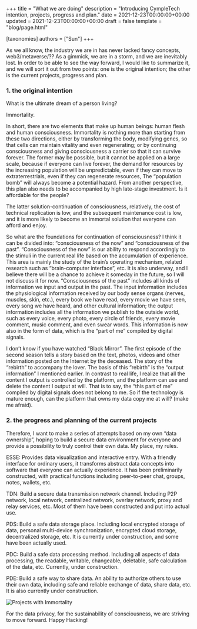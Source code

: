 +++
title = "What we are doing"
description = "Introducing CympleTech intention, projects, progress and plan."
date = 2021-12-23T00:00:00+00:00
updated = 2021-12-23T00:00:00+00:00
draft = false
template = "blog/page.html"

[taxonomies]
authors = ["Sun"]
+++

As we all know, the industry we are in has never lacked fancy concepts, web3/metaverse/?? As a gimmick, we are in a storm, and we are inevitably lost. In order to be able to see the way forward, I would like to summarize it, and we will sort it out from two points: one is the original intention; the other is the current projects, progress and plan.

### 1. the original intention

What is the ultimate dream of a person living?

Immortality.

In short, there are two elements that make up human beings: human flesh and human consciousness. Immortality is nothing more than starting from these two directions, either by transforming the body, modifying genes, so that cells can maintain vitality and even regenerating; or by continuing consciousness and giving consciousness a carrier so that it can survive forever. The former may be possible, but it cannot be applied on a large scale, because if everyone can live forever, the demand for resources by the increasing population will be unpredictable, even if they can move to extraterrestrials, even if they can regenerate resources, The “population bomb” will always become a potential hazard. From another perspective, this plan also needs to be accompanied by high late-stage investment. Is it affordable for the people?

The latter solution-continuation of consciousness, relatively, the cost of technical replication is low, and the subsequent maintenance cost is low, and it is more likely to become an immortal solution that everyone can afford and enjoy.

So what are the foundations for continuation of consciousness? I think it can be divided into: “consciousness of the now” and “consciousness of the past”. “Consciousness of the now” is our ability to respond accordingly to the stimuli in the current real life based on the accumulation of experience. This area is mainly the study of the brain’s operating mechanism, related research such as “brain-computer interface”, etc. It is also underway, and I believe there will be a chance to achieve it someday in the future, so I will not discuss it for now. “Consciousness of the past” includes all kinds of information we input and output in the past. The input information includes the physiological information received by our body sense organs (nerves, muscles, skin, etc.), every book we have read, every movie we have seen, every song we have heard, and other cultural information; the output information includes all the information we publish to the outside world, such as every voice, every photo, every circle of friends, every movie comment, music comment, and even swear words. This information is now also in the form of data, which is the “part of me” compiled by digital signals.

I don’t know if you have watched “Black Mirror”. The first episode of the second season tells a story based on the text, photos, videos and other information posted on the Internet by the deceased. The story of the “rebirth” to accompany the lover. The basis of this “rebirth” is the “output information” I mentioned earlier. In contrast to real life, I realize that all the content I output is controlled by the platform, and the platform can use and delete the content I output at will. That is to say, the “this part of me” compiled by digital signals does not belong to me. So if the technology is mature enough, can the platform that owns my data copy me at will? (make me afraid).

### 2. the progress and planning of the current projects

Therefore, I want to make a series of attempts based on my own “data ownership”, hoping to build a secure data environment for everyone and provide a possibility to truly control their own data. My place, my rules.

ESSE: Provides data visualization and interactive entry. With a friendly interface for ordinary users, it transforms abstract data concepts into software that everyone can actually experience. It has been preliminarily constructed, with practical functions including peer-to-peer chat, groups, notes, wallets, etc.

TDN: Build a secure data transmission network channel. Including P2P network, local network, centralized network, overlay network, proxy and relay services, etc. Most of them have been constructed and put into actual use.

PDS: Build a safe data storage place. Including local encrypted storage of data, personal multi-device synchronization, encrypted cloud storage, decentralized storage, etc. It is currently under construction, and some have been actually used.

PDC: Build a safe data processing method. Including all aspects of data processing, the readable, writable, changeable, deletable, safe calculation of the data, etc. Currently, under construction.

PDE: Build a safe way to share data. An ability to authorize others to use their own data, including safe and reliable exchange of data, share data, etc. It is also currently under construction.

![Projects with Immortality](/what-we-are-doing.png)

For the data privacy, for the sustainability of consciousness, we are striving to move forward. Happy Hacking!
